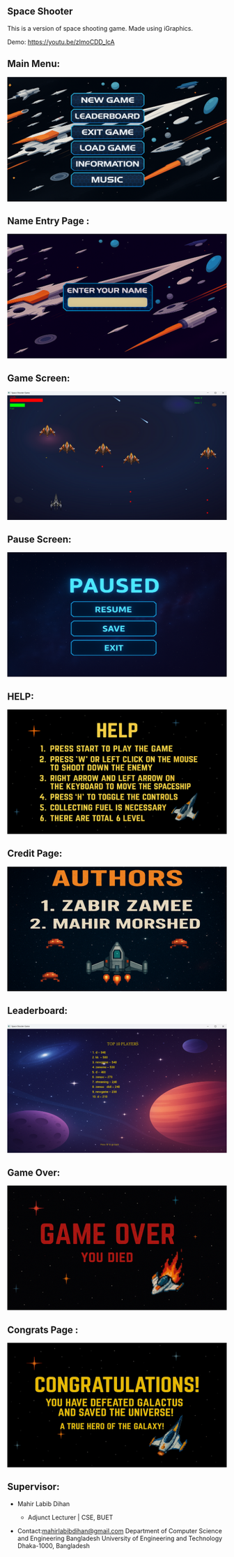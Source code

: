 ## Space Shooter

This is a version of space shooting game. Made using iGraphics.

Demo: https://youtu.be/zlmoCDD_lcA

## Main Menu: 
![Image Alt](https://github.com/zamee0/space_shooting-/blob/8e179d9aadb8ed479163d99f3c875e774b8e3220/Modern-iGraphics-0.4.0/menu.png)

## Name Entry Page : 
![Image Alt](https://github.com/zamee0/space_shooting-/blob/b7cf2b7a4c5e61fc8b5bec83799b07ed3eae276f/Modern-iGraphics-0.4.0/name.png)

## Game Screen:
![Image Alt](https://github.com/zamee0/space_shooting-/blob/a74f05eda289844ceb4838152c150224394c83f9/Modern-iGraphics-0.4.0/Screenshot%202025-07-29%20212254.png)

## Pause Screen: 
![Image Alt](https://github.com/zamee0/space_shooting-/blob/a74f05eda289844ceb4838152c150224394c83f9/Modern-iGraphics-0.4.0/pause.png)

## HELP:
![Image Alt](https://github.com/zamee0/space_shooting-/blob/a74f05eda289844ceb4838152c150224394c83f9/Modern-iGraphics-0.4.0/help.png)

## Credit Page: 
![Image Alt](https://github.com/zamee0/space_shooting-/blob/77da7160e81e10a88f0435d256d53a4ab1aafd72/Modern-iGraphics-0.4.0/credit.png)

## Leaderboard:
![Image Alt](https://github.com/zamee0/space_shooting-/blob/77da7160e81e10a88f0435d256d53a4ab1aafd72/Modern-iGraphics-0.4.0/Screenshot%202025-07-29%20212956.png)

## Game Over: 
![Image Alt](https://github.com/zamee0/space_shooting-/blob/77da7160e81e10a88f0435d256d53a4ab1aafd72/Modern-iGraphics-0.4.0/deathpage.png)

## Congrats Page :
![Image Alt](https://github.com/zamee0/space_shooting-/blob/77da7160e81e10a88f0435d256d53a4ab1aafd72/Modern-iGraphics-0.4.0/winscreen.png)


## Supervisor: 
* Mahir Labib Dihan 
    - Adjunct Lecturer | CSE, BUET

* Contact:mahirlabibdihan@gmail.com
     Department of Computer Science and Engineering Bangladesh University of Engineering and Technology Dhaka-1000, Bangladesh


